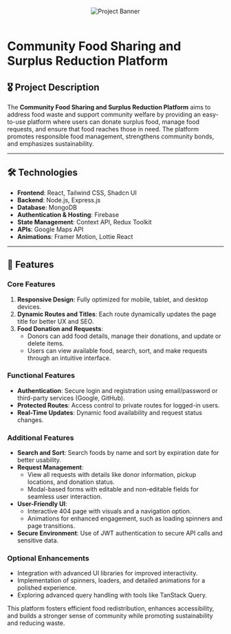 <div align="center">
  <br />
    <div>
      <img src="https://ibb.co.com/y6fQm8X" alt="Project Banner">
      </div>
    
  <br />
  </div>

# Community Food Sharing and Surplus Reduction Platform

## 🎖️ Project Description

The **Community Food Sharing and Surplus Reduction Platform** aims to address food waste and support community welfare by providing an easy-to-use platform where users can donate surplus food, manage food requests, and ensure that food reaches those in need. The platform promotes responsible food management, strengthens community bonds, and emphasizes sustainability.

---

## 🛠️ Technologies

- **Frontend**: React, Tailwind CSS, Shadcn UI
- **Backend**: Node.js, Express.js
- **Database**: MongoDB
- **Authentication & Hosting**: Firebase
- **State Management**: Context API, Redux Toolkit
- **APIs**: Google Maps API
- **Animations**: Framer Motion, Lottie React

---

## 🌟 Features

### Core Features

1. **Responsive Design**: Fully optimized for mobile, tablet, and desktop devices.
2. **Dynamic Routes and Titles**: Each route dynamically updates the page title for better UX and SEO.
3. **Food Donation and Requests**:
   - Donors can add food details, manage their donations, and update or delete items.
   - Users can view available food, search, sort, and make requests through an intuitive interface.

### Functional Features

- **Authentication**: Secure login and registration using email/password or third-party services (Google, GitHub).
- **Protected Routes**: Access control to private routes for logged-in users.
- **Real-Time Updates**: Dynamic food availability and request status changes.

### Additional Features

- **Search and Sort**: Search foods by name and sort by expiration date for better usability.
- **Request Management**:
  - View all requests with details like donor information, pickup locations, and donation status.
  - Modal-based forms with editable and non-editable fields for seamless user interaction.
- **User-Friendly UI**:
  - Interactive 404 page with visuals and a navigation option.
  - Animations for enhanced engagement, such as loading spinners and page transitions.
- **Secure Environment**: Use of JWT authentication to secure API calls and sensitive data.

### Optional Enhancements

- Integration with advanced UI libraries for improved interactivity.
- Implementation of spinners, loaders, and detailed animations for a polished experience.
- Exploring advanced query handling with tools like TanStack Query.

This platform fosters efficient food redistribution, enhances accessibility, and builds a stronger sense of community while promoting sustainability and reducing waste.
